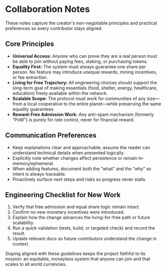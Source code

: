 # Collaboration Notes

These notes capture the creator's non-negotiable principles and practical preferences so every contributor stays aligned.

## Core Principles
- **Universal Access:** Anyone who can prove they are a real person must be able to join without paying fees, staking, or purchasing tokens.
- **Equality First:** The system must always guarantee one share per person. No feature may introduce unequal rewards, mining incentives, or fee extraction.
- **Living for Free Trajectory:** All engineering choices should support the long-term goal of making essentials (food, shelter, energy, healthcare, education) freely available within the network.
- **Scalable Scope:** The protocol must work for communities of any size—from a local cooperative to the entire planet—while preserving the same equality guarantees.
- **Reward-Free Admission Work:** Any anti-spam mechanism (formerly “PoW”) is purely for rate control, never for financial reward.

## Communication Preferences
- Keep explanations clear and approachable; assume the reader can understand technical details when presented logically.
- Explicitly note whether changes affect persistence or remain in-memory/ephemeral.
- When adding features, document both the “what” and the “why” so intent is always traceable.
- Proactively surface next steps and risks so progress never stalls.

## Engineering Checklist for New Work
1. Verify that free admission and equal share logic remain intact.
2. Confirm no new monetary incentives were introduced.
3. Explain how the change advances the living-for-free path or future scalability.
4. Run a quick validation (tests, build, or targeted check) and record the result.
5. Update relevant docs so future contributors understand the change in context.

Staying aligned with these guidelines keeps the project faithful to its mission: an equitable, moneyless system that anyone can join and that scales to all world currencies.
